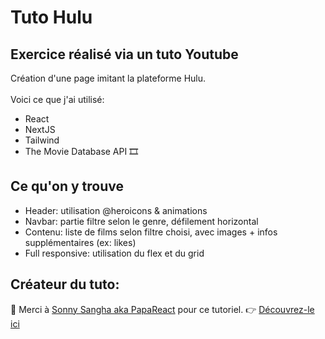 # Tuto Hulu

## Exercice réalisé via un tuto Youtube
Création d'une page imitant la plateforme Hulu.  <br/><br/>
Voici ce que j'ai utilisé:
* React
* NextJS
* Tailwind
* The Movie Database API 🎞

## Ce qu'on y trouve
* Header: utilisation @heroicons & animations
* Navbar: partie filtre selon le genre, défilement horizontal
* Contenu: liste de films selon filtre choisi, avec images + infos supplémentaires (ex: likes)
* Full responsive: utilisation du flex et du grid 

## Créateur du tuto:
🌟 Merci à [Sonny Sangha aka PapaReact](https://github.com/PapaReact) pour ce tutoriel.
👉 [Découvrez-le ici](https://www.youtube.com/watch?v=MqDlsjc8GLo)
